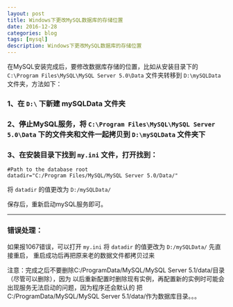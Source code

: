 ```yaml
---
layout: post
title: Windows下更改MySQL数据库的存储位置
date: 2016-12-28
categories: blog
tags: [mysql]
description: Windows下更改MySQL数据库的存储位置
---
```


在MySQL安装完成后，要修改数据库存储的位置，比如从安装目录下的 `C:\Program Files\MySQL\MySQL Server 5.0\Data` 文件夹转移到 `D:\mySQLData` 文件夹，方法如下：

### 1、在 `D:\` 下新建 mySQLData 文件夹

### 2、停止MySQL服务，将 `C:\Program Files\MySQL\MySQL Server 5.0\Data` 下的文件夹和文件一起拷贝到 `D:\mySQLData` 文件夹下

### 3、在安装目录下找到 `my.ini` 文件，打开找到：

    #Path to the database root
    datadir="C:/Program Files/MySQL/MySQL Server 5.0/Data/"

 
将 `datadir` 的值更改为 `D:/mySQLData/`

保存后，重新启动mySQL服务即可。


----------

 
### 错误处理：

如果报1067错误，可以打开 `my.ini` 将 `datadir` 的值更改为 `D:/mySQLData/` 先直接重启，
重启成功后再把原来老的数据文件都拷贝过来
 
注意：完成之后不要删除C:/ProgramData/MySQL/MySQL Server 5.1/data/目录（尽管可以删除），因为
以后重新配置时删除现有实例，再配置新的实例时可能会出现服务无法启动的问题，因为程序还会默认的
把C:/ProgramData/MySQL/MySQL Server 5.1/data/作为数据库目录。。。